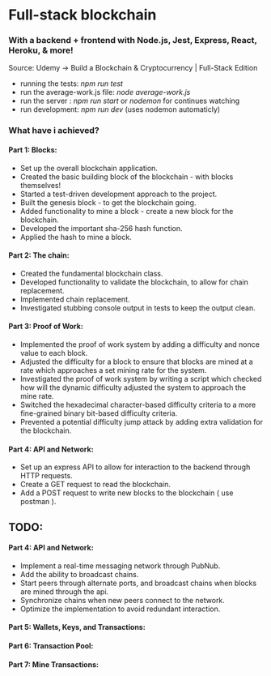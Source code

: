 # Full-stack blockchain

### With a backend + frontend with Node.js, Jest, Express, React, Heroku, & more!

Source: Udemy -> Build a Blockchain & Cryptocurrency | Full-Stack Edition

- running the tests: _npm run test_
- run the average-work.js file: _node average-work.js_
- run the server : _npm run start_ or _nodemon_ for continues watching
- run development: _npm run dev_ (uses nodemon automaticly)

### What have i achieved?

#### Part 1: Blocks:

- Set up the overall blockchain application.
- Created the basic building block of the blockchain - with blocks themselves!
- Started a test-driven development approach to the project.
- Built the genesis block - to get the blockchain going.
- Added functionality to mine a block - create a new block for the blockchain.
- Developed the important sha-256 hash function.
- Applied the hash to mine a block.


#### Part 2: The chain:

- Created the fundamental blockchain class.
- Developed functionality to validate the blockchain, to allow for chain replacement.
- Implemented chain replacement.
- Investigated stubbing console output in tests to keep the output clean.


#### Part 3: Proof of Work:

- Implemented the proof of work system by adding a difficulty and nonce value to each block.
- Adjusted the difficulty for a block to ensure that blocks are mined at a rate which approaches a set mining rate for
  the system.
- Investigated the proof of work system by writing a script which checked how will the dynamic difficulty adjusted the
  system to approach the mine rate.
- Switched the hexadecimal character-based difficulty criteria to a more fine-grained binary bit-based difficulty
  criteria.
- Prevented a potential difficulty jump attack by adding extra validation for the blockchain.


#### Part 4: API and Network:

- Set up an express API to allow for interaction to the backend through HTTP requests.
- Create a GET request to read the blockchain.
- Add a POST request to write new blocks to the blockchain ( use postman ).

## **TODO:**

#### Part 4: API and Network:

- Implement a real-time messaging network through PubNub.
- Add the ability to broadcast chains.
- Start peers through alternate ports, and broadcast chains when blocks are mined through the api.
- Synchronize chains when new peers connect to the network.
- Optimize the implementation to avoid redundant interaction.

#### Part 5: Wallets, Keys, and Transactions:

#### Part 6: Transaction Pool:

#### Part 7: Mine Transactions:
